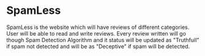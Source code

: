 # SpamLess

SpamLess is the website which will have reviews of different categories. User will be able to read and write reviews. Every review written will go though Spam Detection Algorithm and it status will be updated as "Truthfull" if spam not detected and will be as "Deceptive" if spam will be detected. 
